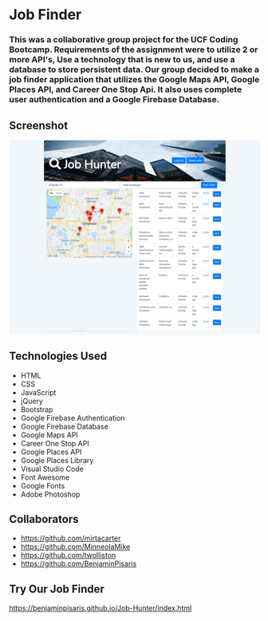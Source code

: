 # Job Finder

### This was a collaborative group project for the UCF Coding Bootcamp. Requirements of the assignment were to utilize 2 or more API's, Use a technology that is new to us, and use a database to store persistent data. Our group decided to make a job finder application that utilizes the Google Maps API, Google Places API, and Career One Stop Api. It also uses complete user authentication and a Google Firebase Database.

## Screenshot
![Job Finder](assets/images/jobHunter.png)

## Technologies Used
* HTML
* CSS
* JavaScript
* jQuery
* Bootstrap
* Google Firebase Authentication
* Google Firebase Database
* Google Maps API
* Career One Stop API
* Google Places API
* Google Places Library
* Visual Studio Code
* Font Awesome
* Google Fonts
* Adobe Photoshop

## Collaborators
* https://github.com/mirtacarter
* https://github.com/MinneolaMike
* https://github.com/twolliston
* https://github.com/BenjaminPisaris

## Try Our Job Finder
https://benjaminpisaris.github.io/Job-Hunter/index.html
